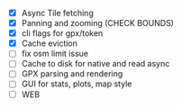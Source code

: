 - [x] Async Tile fetching
- [x] Panning and zooming (CHECK BOUNDS)
- [x] cli flags for gpx/token
- [x] Cache eviction
- [ ] fix osm limit issue
- [ ] Cache to disk for native and read async
- [ ] GPX parsing and rendering
- [ ] GUI for stats, plots, map style
- [ ] WEB

